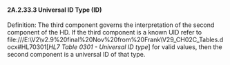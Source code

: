 #### 2A.2.33.3 Universal ID Type (ID)

Definition: The third component governs the interpretation of the second component of the HD. If the third component is a known UID refer to file:///E:\V2\v2.9%20final%20Nov%20from%20Frank\V29_CH02C_Tables.docx#HL70301[_HL7 Table 0301 - Universal_ _ID type_] for valid values, then the second component is a universal ID of that type.
